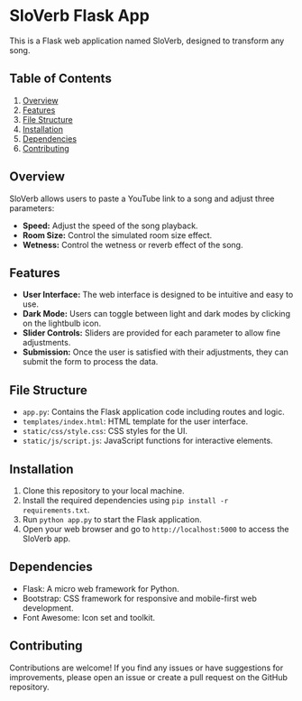 # SloVerb Flask App

This is a Flask web application named SloVerb, designed to transform any song. 

## Table of Contents
1. [Overview](#overview)
2. [Features](#features)
3. [File Structure](#file-structure)
4. [Installation](#installation)
5. [Dependencies](#dependencies)
6. [Contributing](#contributing)

## Overview

SloVerb allows users to paste a YouTube link to a song and adjust three parameters:
- **Speed:** Adjust the speed of the song playback.
- **Room Size:** Control the simulated room size effect.
- **Wetness:** Control the wetness or reverb effect of the song.

## Features

- **User Interface:** The web interface is designed to be intuitive and easy to use.
- **Dark Mode:** Users can toggle between light and dark modes by clicking on the lightbulb icon.
- **Slider Controls:** Sliders are provided for each parameter to allow fine adjustments.
- **Submission:** Once the user is satisfied with their adjustments, they can submit the form to process the data.

## File Structure

- `app.py`: Contains the Flask application code including routes and logic.
- `templates/index.html`: HTML template for the user interface.
- `static/css/style.css`: CSS styles for the UI.
- `static/js/script.js`: JavaScript functions for interactive elements.

## Installation

1. Clone this repository to your local machine.
2. Install the required dependencies using `pip install -r requirements.txt`.
3. Run `python app.py` to start the Flask application.
4. Open your web browser and go to `http://localhost:5000` to access the SloVerb app.

## Dependencies

- Flask: A micro web framework for Python.
- Bootstrap: CSS framework for responsive and mobile-first web development.
- Font Awesome: Icon set and toolkit.

## Contributing

Contributions are welcome! If you find any issues or have suggestions for improvements, please open an issue or create a pull request on the GitHub repository.

